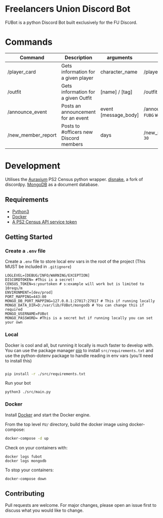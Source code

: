 # Freelancers Union Discord Bot

FUBot is a python Discord Bot built exclusively for the FU Discord.

# Commands

| Command | Description  | arguments  | Example  |
| ------- | --- | --- | --- |
| /player_card | Gets information for a given player | character_name | /player_card `wrel` |
| /outfit | Gets information for a given Outfit | [name] / [tag] | /outfit `FU` |
| /announce_event | Posts an announcement for an event | event [message_body] | /announce_event `FUBG` `We're building!` |
| /new_member_report | Posts to #officers new Discord members | days | /new_member_report `30` |



# Development

Utilises the [Auraxium](https://github.com/leonhard-s/auraxium) PS2 Census python wrapper.
[disnake](https://docs.disnake.dev/en/latest/index.html), a fork of discordpy.
[MongoDB](https://www.mongodb.com/) as a document database.

## Requirements

- [Python3](https://www.python.org/downloads/)
- [Docker](https://docs.docker.com/engine/install/)
- [A PS2 Census API service token](https://census.daybreakgames.com/#service-id)

## Getting Started
### Create a `.env` file


Create a `.env` file to store local env vars in the root of the project (This MUST be included in `.gitignore`)

```
LOGLEVEL=[DEBUG/INFO/WARNING/EXCEPTION]
DISCORDTOKEN= #This is a secret!
CENSUS_TOKEN=s:yourtoken # s:example will work but is limited to 10reqs/m
ENVIRONMENT=[dev/prod]
PORT_MAPPING=443:80
MONGO_DB_PORT_MAPPING=127.0.0.1:27017:27017 # This if running locally
MONGO_DATA_DIR=D:/var/lib/FUBot/mongodb # You can change this if required
MONGO_USERNAME=FUBot
MONGO_PASSWORD= #This is a secret but if running locally you can set your own

```
### Local
Docker is cool and all, but running it locally is much faster to develop with. You can use the package manager [pip](https://pip.pypa.io/en/stable/) to install `src/requirements.txt` and use the python-dotenv package to handle reading in env vars (you'll need to install this)

```bash

pip install -r ./src/requirements.txt
```
Run your bot 
```
python3 ./src/main.py

```
### Docker


Install [Docker](https://docs.docker.com/get-docker/) and start the Docker engine.

From the top level `FU/` directory, build the docker image using docker-compose:
```bash
docker-compose -d up
``` 

Check on your containers with:
```
docker logs fubot
docker logs mongodb
```

To stop your containers:
```
docker-compose down

```

## Contributing
Pull requests are welcome. For major changes, please open an issue first to discuss what you would like to change.